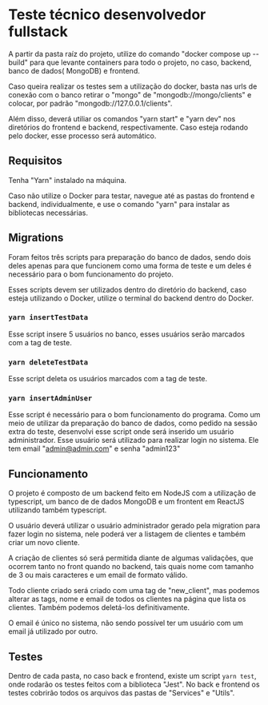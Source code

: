 # Teste técnico desenvolvedor fullstack

A partir da pasta raíz do projeto, utilize do comando "docker compose up --build" para que levante containers para todo o projeto, no caso, backend, banco de dados( MongoDB) e frontend.

Caso queira realizar os testes sem a utilização do docker, basta nas urls de conexão com o banco retirar o "mongo" de "mongodb://mongo/clients" e colocar, por padrão "mongodb://127.0.0.1/clients".

Além disso, deverá utiliar os comandos "yarn start" e "yarn dev" nos diretórios do frontend e backend, respectivamente. Caso esteja rodando pelo docker, esse processo será automático.

## Requisitos

Tenha "Yarn" instalado na máquina.

Caso não utilize o Docker para testar, navegue até as pastas do frontend e backend, individualmente, e use o comando "yarn" para instalar as bibliotecas necessárias.

## Migrations

Foram feitos três scripts para preparação do banco de dados, sendo dois deles apenas para que funcionem como uma forma de teste e um deles é necessário para o bom funcionamento do projeto.

Esses scripts devem ser utilizados dentro do diretório do backend, caso esteja utilizando o Docker, utilize o terminal do backend dentro do Docker.

### `yarn insertTestData`

Esse script insere 5 usuários no banco, esses usuários serão marcados com a tag de teste.

### `yarn deleteTestData`

Esse script deleta os usuários marcados com a tag de teste.

### `yarn insertAdminUser`

Esse script é necessário para o bom funcionamento do programa. Como um meio de utilizar da preparação do banco de dados, como pedido na sessão extra do teste, desenvolvi esse script onde será inserido um usuário administrador. Esse usuário será utilizado para realizar login no sistema. Ele tem email "admin@admin.com" e senha "admin123"

## Funcionamento

O projeto é composto de um backend feito em NodeJS com a utilização de typescript, um banco de de dados MongoDB e um frontent em ReactJS utilizando também typescript.

O usuário deverá utilizar o usuário administrador gerado pela migration para fazer login no sistema, nele poderá ver a listagem de clientes e também criar um novo cliente.

A criação de clientes só será permitida diante de algumas validações, que ocorrem tanto no front quando no backend, tais quais nome com tamanho de 3 ou mais caracteres e um email de formato válido.

Todo cliente criado será criado com uma tag de "new_client", mas podemos alterar as tags, nome e email de todos os clientes na página que lista os clientes. Também podemos deletá-los definitivamente.

O email é único no sistema, não sendo possível ter um usuário com um email já utilizado por outro.

## Testes

Dentro de cada pasta, no caso back e frontend, existe um script `yarn test`, onde rodarão os testes feitos com a biblioteca "Jest". No back e frontend os testes cobrirão todos os arquivos das pastas de "Services" e "Utils".

